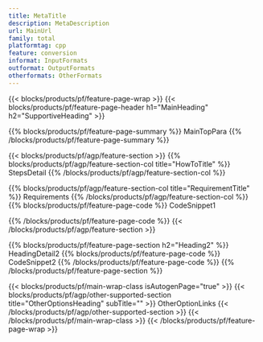 ```yaml
---
title: MetaTitle
description: MetaDescription
url: MainUrl
family: total
platformtag: cpp
feature: conversion
informat: InputFormats
outformat: OutputFormats
otherformats: OtherFormats
---
```

{{< blocks/products/pf/feature-page-wrap >}}
{{< blocks/products/pf/feature-page-header h1="MainHeading" h2="SupportiveHeading" >}}

{{% blocks/products/pf/feature-page-summary %}}
MainTopPara 
{{% /blocks/products/pf/feature-page-summary  %}}

{{< blocks/products/pf/agp/feature-section >}}
{{% blocks/products/pf/agp/feature-section-col title="HowToTitle" %}}
StepsDetail
{{% /blocks/products/pf/agp/feature-section-col %}}

{{% blocks/products/pf/agp/feature-section-col title="RequirementTitle" %}}
Requirements
{{% /blocks/products/pf/agp/feature-section-col %}}
{{% blocks/products/pf/feature-page-code %}}
CodeSnippet1

{{% /blocks/products/pf/feature-page-code %}}
{{< /blocks/products/pf/agp/feature-section >}}

{{% blocks/products/pf/feature-page-section  h2="Heading2" %}}
HeadingDetail2
{{% blocks/products/pf/feature-page-code %}}
CodeSnippet2
{{% /blocks/products/pf/feature-page-code  %}}
{{% /blocks/products/pf/feature-page-section %}}

{{< blocks/products/pf/main-wrap-class isAutogenPage="true" >}}
{{< blocks/products/pf/agp/other-supported-section title="OtherOptionsHeading" subTitle="" >}}
OtherOptionLinks
{{< /blocks/products/pf/agp/other-supported-section >}}
{{< /blocks/products/pf/main-wrap-class >}}
{{< /blocks/products/pf/feature-page-wrap >}}